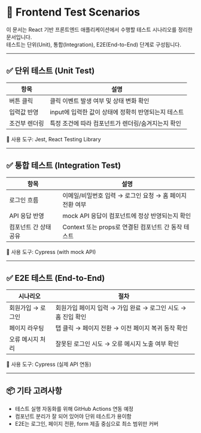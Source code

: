 # 🧪 Frontend Test Scenarios

이 문서는 React 기반 프론트엔드 애플리케이션에서 수행할 테스트 시나리오를 정리한 문서입니다.  
테스트는 단위(Unit), 통합(Integration), E2E(End-to-End) 단계로 구성됩니다.

---

## ✅ 단위 테스트 (Unit Test)

| 항목 | 설명 |
|------|------|
| 버튼 클릭 | 클릭 이벤트 발생 여부 및 상태 변화 확인 |
| 입력값 반영 | input에 입력한 값이 상태에 정확히 반영되는지 테스트 |
| 조건부 렌더링 | 특정 조건에 따라 컴포넌트가 렌더링/숨겨지는지 확인 |

📌 사용 도구: Jest, React Testing Library

---

## ✅ 통합 테스트 (Integration Test)

| 항목 | 설명 |
|------|------|
| 로그인 흐름 | 이메일/비밀번호 입력 → 로그인 요청 → 홈 페이지 전환 여부 |
| API 응답 반영 | mock API 응답이 컴포넌트에 정상 반영되는지 확인 |
| 컴포넌트 간 상태 공유 | Context 또는 props로 연결된 컴포넌트 간 동작 테스트 |

📌 사용 도구: Cypress (with mock API)

---

## ✅ E2E 테스트 (End-to-End)

| 시나리오 | 절차 |
|----------|------|
| 회원가입 → 로그인 | 회원가입 페이지 입력 → 가입 완료 → 로그인 시도 → 홈 진입 확인 |
| 페이지 라우팅 | 탭 클릭 → 페이지 전환 → 이전 페이지 복귀 동작 확인 |
| 오류 메시지 처리 | 잘못된 로그인 시도 → 오류 메시지 노출 여부 확인 |

📌 사용 도구: Cypress (실제 API 연동)

---

## 📦 기타 고려사항

- 테스트 실행 자동화를 위해 GitHub Actions 연동 예정
- 컴포넌트 분리가 잘 되어 있어야 단위 테스트가 용이함
- E2E는 로그인, 페이지 전환, form 제출 중심으로 최소 범위만 커버
